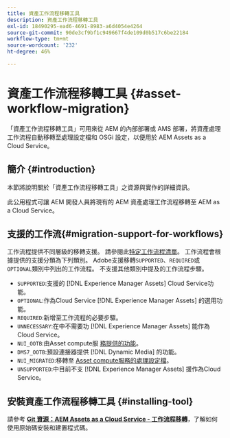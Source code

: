 ```yaml
---
title: 資產工作流程移轉工具
description: 資產工作流程移轉工具
exl-id: 18490295-ead6-4691-8983-a6d4054e4264
source-git-commit: 90de3cf9bf1c949667f4de109d0b517c6be22184
workflow-type: tm+mt
source-wordcount: '232'
ht-degree: 46%

---
```


# 資產工作流程移轉工具 {#asset-workflow-migration}

「資產工作流程移轉工具」可用來從 AEM 的內部部署或 AMS 部署，將資產處理工作流程自動移轉至處理設定檔和 OSGi 設定，以便用於 AEM Assets as a Cloud Service。

## 簡介 {#introduction}

本節將說明關於「資產工作流程移轉工具」之資源與實作的詳細資訊。

此公用程式可讓 AEM 開發人員將現有的 AEM 資產處理工作流程移轉至 AEM as a Cloud Service。

## 支援的工作流{#migration-support-for-workflows}

工作流程提供不同層級的移轉支援。 請參閱此[特定工作流程清單](https://github.com/adobe/aem-cloud-migration/blob/master/src/main/resources/workflowSteps.properties)。 工作流程會根據提供的支援分類為下列類別。 Adobe支援移轉`SUPPORTED`、`REQUIRED`或`OPTIONAL`類別中列出的工作流程。 不支援其他類別中提及的工作流程步驟。

* `SUPPORTED`:支援的 [!DNL Experience Manager Assets] Cloud Service功能。
* `OPTIONAL`:作為Cloud Service [!DNL Experience Manager Assets] 的選用功能。
* `REQUIRED`:新增至工作流程的必要步驟。
* `UNNECESSARY`:在中不需要功 [!DNL Experience Manager Assets] 能作為Cloud Service。
* `NUI_OOTB`:由Asset compute服 [務提供的功能](/help/assets/asset-microservices-configure-and-use.md)。
* `DMS7_OOTB`:預設連接器提供 [!DNL Dynamic Media] 的功能。
* `NUI_MIGRATED`:移轉至 [Asset compute服務的處理設定檔](/help/assets/asset-microservices-configure-and-use.md)。
* `UNSUPPORTED`:中目前不支 [!DNL Experience Manager Assets] 援作為Cloud Service。

## 安裝資產工作流程移轉工具 {#installing-tool}

請參考 **[Git 資源：AEM Assets as a Cloud Service - 工作流程移轉](https://github.com/adobe/aem-cloud-migration)**，了解如何使用原始碼安裝和建置程式碼。
